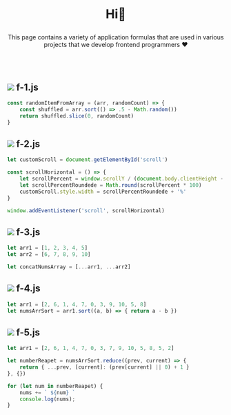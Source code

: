 # <p align="center"> Hi👋</p>
<p align="center">This page contains a variety of application formulas that are used in various projects that we develop frontend programmers ♥
</p>

<br/><br/>

## <img src="https://img.shields.io/badge/-333333?style=flat&logo=javascript"> f-1.js
```javascript
const randomItemFromArray = (arr, randomCount) => {
    const shuffled = arr.sort(() => .5 - Math.random())
    return shuffled.slice(0, randomCount)
}
```

## <img src="https://img.shields.io/badge/-333333?style=flat&logo=javascript"> f-2.js
```javascript
let customScroll = document.getElementById('scroll')

const scrollHorizontal = () => {
    let scrollPercent = window.scrollY / (document.body.clientHeight - window.innerHeight)
    let scrollPercentRoundede = Math.round(scrollPercent * 100)
    customScroll.style.width = scrollPercentRoundede + '%'
}

window.addEventListener('scroll', scrollHorizontal)
```

## <img src="https://img.shields.io/badge/-333333?style=flat&logo=javascript"> f-3.js
```javascript
let arr1 = [1, 2, 3, 4, 5]
let arr2 = [6, 7, 8, 9, 10]

let concatNumsArray = [...arr1, ...arr2]
```

## <img src="https://img.shields.io/badge/-333333?style=flat&logo=javascript"> f-4.js
```javascript
let arr1 = [2, 6, 1, 4, 7, 0, 3, 9, 10, 5, 8]
let numsArrSort = arr1.sort((a, b) => { return a - b })
```

## <img src="https://img.shields.io/badge/-333333?style=flat&logo=javascript"> f-5.js
```javascript
let arr1 = [2, 6, 1, 4, 7, 0, 3, 7, 9, 10, 5, 8, 5, 2]

let numberReapet = numsArrSort.reduce((prev, current) => {
    return { ...prev, [current]: (prev[current] || 0) + 1 }
}, {})

for (let num in numberReapet) {
    nums += ` ${num} `
    console.log(nums);
}
```
